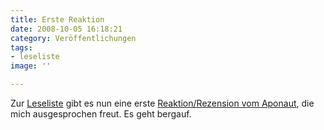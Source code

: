 ```yaml
---
title: Erste Reaktion
date: 2008-10-05 16:18:21
category: Veröffentlichungen
tags:
- leseliste
image: ''

---
```


Zur [Leseliste](http://www.misantropolis.de/musik/leseliste/) gibt es nun eine erste [Reaktion/Rezension vom Aponaut](http://www.bundschuhfanzine.de/aponaut/index.php?action=showFullNews&newsDescName=Reviews&newsID=20081005182021), die mich ausgesprochen freut. Es geht bergauf.
